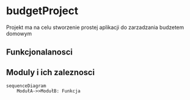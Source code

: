# budgetProject

Projekt ma na celu stworzenie prostej aplikacji do zarzadzania budzetem domowym

## Funkcjonalanosci 

## Moduly i ich zaleznosci

```mermaid
sequenceDiagram
    ModułA->>ModułB: Funkcja
```